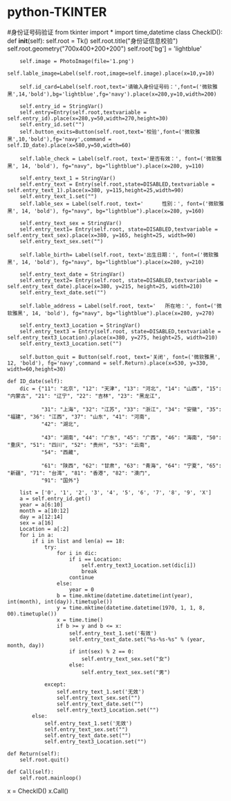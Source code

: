# python-TKINTER
#身份证号码验证
from tkinter import *
import time,datetime
class CheckID():
    def __init__(self):
        self.root = Tk()
        self.root.title("身份证信息校验")
        self.root.geometry("700x400+200+200")
        self.root['bg'] = 'lightblue'

        self.image = PhotoImage(file='1.png')
        self.lable_image=Label(self.root,image=self.image).place(x=10,y=10)

        self.id_card=Label(self.root,text='请输入身份证号码：',font=('微软雅黑',14,'bold'),bg='lightblue',fg='navy').place(x=280,y=10,width=200)

        self.entry_id = StringVar()
        self.entry=Entry(self.root,textvariable = self.entry_id).place(x=280,y=50,width=270,height=30)
        self.entry_id.set("")
        self.button_exits=Button(self.root,text='校验',font=('微软雅黑',10,'bold'),fg='navy',command = self.ID_date).place(x=580,y=50,width=60)

        self.lable_check = Label(self.root, text='是否有效：', font=('微软雅黑', 14, 'bold'), fg="navy", bg="lightblue").place(x=280, y=110)

        self.entry_text_1 = StringVar()
        self.entry_text = Entry(self.root,state=DISABLED,textvariable = self.entry_text_1).place(x=380, y=115,height=25,width=90)
        self.entry_text_1.set("")
        self.lable_sex = Label(self.root, text='      性别：', font=('微软雅黑', 14, 'bold'), fg="navy", bg="lightblue").place(x=280, y=160)

        self.entry_text_sex = StringVar()
        self.entry_text1= Entry(self.root, state=DISABLED,textvariable = self.entry_text_sex).place(x=380, y=165, height=25, width=90)
        self.entry_text_sex.set("")

        self.lable_birth= Label(self.root, text='出生日期：', font=('微软雅黑', 14, 'bold'), fg="navy", bg="lightblue").place(x=280, y=210)

        self.entry_text_date = StringVar()
        self.entry_text2= Entry(self.root, state=DISABLED,textvariable = self.entry_text_date).place(x=380, y=215, height=25, width=210)
        self.entry_text_date.set("")

        self.lable_address = Label(self.root, text='   所在地：', font=('微软雅黑', 14, 'bold'), fg="navy", bg="lightblue").place(x=280, y=270)

        self.entry_text3_Location = StringVar()
        self.entry_text3 = Entry(self.root, state=DISABLED,textvariable = self.entry_text3_Location).place(x=380, y=275, height=25, width=210)
        self.entry_text3_Location.set("")

        self.button_quit = Button(self.root, text='关闭', font=('微软雅黑', 12, 'bold'), fg='navy',command = self.Return).place(x=530, y=330, width=60,height=30)

    def ID_date(self):
        dic = {"11": "北京", "12": "天津", "13": "河北", "14": "山西", "15": "内蒙古", "21": "辽宁", "22": "吉林", "23": "黑龙江",

               "31": "上海", "32": "江苏", "33": "浙江", "34": "安徽", "35": "福建", "36": "江西", "37": "山东", "41": "河南",
               "42": "湖北",

               "43": "湖南", "44": "广东", "45": "广西", "46": "海南", "50": "重庆", "51": "四川", "52": "贵州", "53": "云南",
               "54": "西藏",

               "61": "陕西", "62": "甘肃", "63": "青海", "64": "宁夏", "65": "新疆", "71": "台湾", "81": "香港", "82": "澳门",
               "91": "国外"}

        list = ['0', '1', '2', '3', '4', '5', '6', '7', '8', '9', 'X']
        a = self.entry_id.get()
        year = a[6:10]
        month = a[10:12]
        day = a[12:14]
        sex = a[16]
        Location = a[:2]
        for i in a:
            if i in list and len(a) == 18:
                try:
                    for i in dic:
                        if i == Location:
                            self.entry_text3_Location.set(dic[i])
                            break
                        continue
                    else:
                        year = 0
                    b = time.mktime(datetime.datetime(int(year), int(month), int(day)).timetuple())
                    y = time.mktime(datetime.datetime(1970, 1, 1, 8, 00).timetuple())
                    x = time.time()
                    if b >= y and b <= x:
                        self.entry_text_1.set('有效')
                        self.entry_text_date.set("%s-%s-%s" % (year, month, day))
                        if int(sex) % 2 == 0:
                            self.entry_text_sex.set("女")
                        else:
                            self.entry_text_sex.set("男")

                except:
                    self.entry_text_1.set('无效')
                    self.entry_text_sex.set("")
                    self.entry_text_date.set("")
                    self.entry_text3_Location.set("")
            else:
                self.entry_text_1.set('无效')
                self.entry_text_sex.set("")
                self.entry_text_date.set("")
                self.entry_text3_Location.set("")

    def Return(self):
        self.root.quit()

    def Call(self):
        self.root.mainloop()
x = CheckID()
x.Call()
